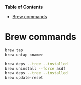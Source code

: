 <!-- START doctoc generated TOC please keep comment here to allow auto update -->
<!-- DON'T EDIT THIS SECTION, INSTEAD RE-RUN doctoc TO UPDATE -->
**Table of Contents**

- [Brew commands](#brew-commands)

<!-- END doctoc generated TOC please keep comment here to allow auto update -->

# Brew commands

```sh
brew tap
brew untap <name>
```

```sh
brew deps --tree --installed
brew uninstall --force asdf
brew deps --tree --installed
brew update-reset
```
